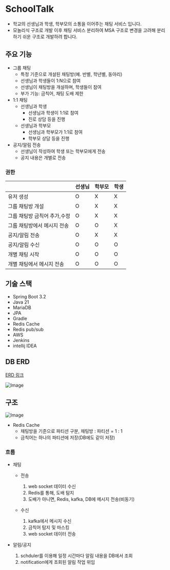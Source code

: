# SchoolTalk

- 학교의 선생님과 학생, 학부모의 소통을 이어주는 채팅 서비스 입니다.
- 모놀리식 구조로 개발 이후 채팅 서비스 분리하여 MSA 구조로 변경을 고려해 분리하기 쉬운 구조로 개발하려 합니다.

## 주요 기능

* 그룹 채팅
    * 특정 기준으로 개설된 채팅방(예. 반별, 학년별, 동아리)
    * 선생님과 학생들이 1:N으로 참여
    * 선생님이 채팅방을 개설하며, 학생들이 참여
    * 부가 기능: 금칙어, 채팅 도배 제한
* 1:1 채팅
    * 선생님과 학생
        * 선생님과 학생이 1:1로 참여
        * 진로 상담 등을 진행
    * 선생님과 학부모
        * 선생님과 학부모가 1:1로 참여
        * 학부모 상담 등을 진행
* 공지/알림 전송
    * 선생님이 작성하여 학생 또는 학부모에게 전송
    * 공지 내용은 개별로 전송

### 권한

|                  | 선생님 | 학부모 | 학생 |
|------------------|-----|-----|----|
| 유저 생성            | O   | X   | X  |
| 그룹 채팅방 개설        | O   | X   | X  |
| 그룹 채팅방 금칙어 추가,수정 | O   | X   | X  |
| 그룹 채팅방에서 메시지 전송  | O   | O   | X  |
| 공지/알림 전송         | O   | X   | X  |
| 공지/알림 수신         | O   | O   | O  |
| 개별 채팅 시작         | O   | O   | O  |
| 개별 채팅에서 메시지 전송   | O   | O   | O  |

## 기술 스택

* Spring Boot 3.2
* Java 21
* MariaDB
* JPA
* Gradle
* Redis Cache
* Redis pub/sub
* AWS
* Jenkins
* intellij IDEA

## DB ERD

[ERD 링크](https://www.erdcloud.com/d/twGddwaPqr6JZH5XP)

![Image](https://github.com/user-attachments/assets/23e7ede8-8fd8-4a27-8371-32bdcbcb9ebc)

## 구조

![Image](https://github.com/user-attachments/assets/2e64ba46-4fdb-49bf-b6ba-66cfd3735ccb)

* Redis Cache
    * 채팅방을 기준으로 파티션 구분, 채팅방 : 파티션 = 1 : 1
    * 금칙어는 하나의 파티션에 저장(DB에도 같이 저장)
    

### 흐름

* 채팅

    * 전송

        1. web socket 데이터 수신
        2. Redis를 통해, 도배 탐지
        3. 도배가 아니면, Redis, kafka, DB에 메시지 전송(비동기)
    * 수신

        1. kafka에서 메시지 수신
        2. 금칙어 탐지 및 마스킹
        3. web socket 데이터 전송
* 알림/공지

    1. schduler를 이용해 일정 시간마다 알림 내용을 DB에서 조회
    2. notification에게 조회된 알림 작업 위임
